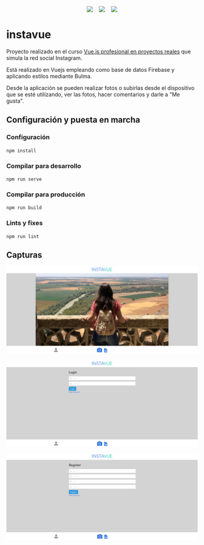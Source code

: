 <p align="center"><img src="https://vuejs.org/images/logo.png" width="80"> &nbsp&nbsp&nbsp<img src="https://bulma.io/images/bulma-logo.png" width="300"> &nbsp&nbsp&nbsp<img src="https://www.gstatic.com/devrel-devsite/prod/v4ff7513a940c844d7a200d0833ef676f25fef10662a3b57ca262bcf76cbd98e2/firebase/images/lockup.png" width="300"></p>


# instavue

Proyecto realizado en el curso [Vue.js profesional en proyectos reales](https://esatonline.es/formacion/vue-js-profesional-en-proyectos-reales/) que simula la red social Instagram.

Está realizado en Vuejs empleando como base de datos Firebase y aplicando estilos mediante Bulma.

Desde la aplicación se pueden realizar fotos o subirlas desde el dispositivo que se esté utilizando, ver las fotos, hacer comentarios y darle a "Me gusta".

## Configuración y puesta en marcha

### Configuración
```
npm install
```

### Compilar para desarrollo
```
npm run serve
```

### Compilar para producción
```
npm run build
```

### Lints y fixes
```
npm run lint
```
## Capturas

<p><img src="src/assets/capturas/portada.png"/></p>

<p><img src="src/assets/capturas/login.png"/></p>

<p><img src="src/assets/capturas/registro.png"/></p>